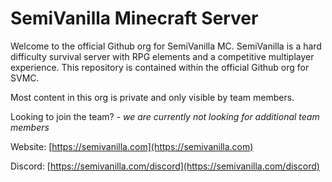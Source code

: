 # SemiVanilla Minecraft Server

Welcome to the official Github org for SemiVanilla MC. SemiVanilla is a hard difficulty survival server with RPG elements and a competitive multiplayer experience. This repository is contained within the official Github org for SVMC.

Most content in this org is private and only visible by team members.

Looking to join the team? - _we are currently not looking for additional team members_

Website: [https://semivanilla.com](https://semivanilla.com)

Discord: [https://semivanilla.com/discord](https://semivanilla.com/discord)
